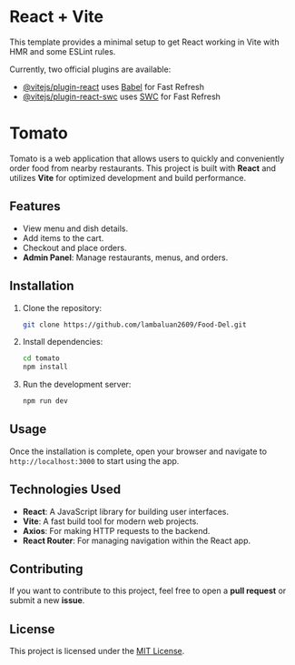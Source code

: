 # React + Vite

This template provides a minimal setup to get React working in Vite with HMR and some ESLint rules.

Currently, two official plugins are available:

- [@vitejs/plugin-react](https://github.com/vitejs/vite-plugin-react/blob/main/packages/plugin-react/README.md) uses [Babel](https://babeljs.io/) for Fast Refresh
- [@vitejs/plugin-react-swc](https://github.com/vitejs/vite-plugin-react-swc) uses [SWC](https://swc.rs/) for Fast Refresh

# Tomato

Tomato is a web application that allows users to quickly and conveniently order food from nearby restaurants. This project is built with **React** and utilizes **Vite** for optimized development and build performance.

## Features

- View menu and dish details.
- Add items to the cart.
- Checkout and place orders.
- **Admin Panel**: Manage restaurants, menus, and orders.


## Installation

1. Clone the repository:

    ```bash
    git clone https://github.com/lambaluan2609/Food-Del.git
    ```

2. Install dependencies:

    ```bash
    cd tomato
    npm install
    ```

3. Run the development server:

    ```bash
    npm run dev
    ```

## Usage

Once the installation is complete, open your browser and navigate to `http://localhost:3000` to start using the app.

## Technologies Used

- **React**: A JavaScript library for building user interfaces.
- **Vite**: A fast build tool for modern web projects.
- **Axios**: For making HTTP requests to the backend.
- **React Router**: For managing navigation within the React app.

## Contributing

If you want to contribute to this project, feel free to open a **pull request** or submit a new **issue**.

## License

This project is licensed under the [MIT License](LICENSE).